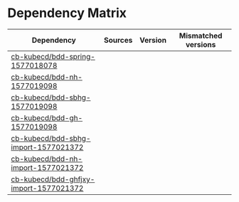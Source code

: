 # Dependency Matrix

Dependency | Sources | Version | Mismatched versions
---------- | ------- | ------- | -------------------
[cb-kubecd/bdd-spring-1577018078](https://github.com/cb-kubecd/bdd-spring-1577018078.git) |  | []() | 
[cb-kubecd/bdd-nh-1577019098](https://github.com/cb-kubecd/bdd-nh-1577019098.git) |  | []() | 
[cb-kubecd/bdd-sbhg-1577019098](https://github.com/cb-kubecd/bdd-sbhg-1577019098.git) |  | []() | 
[cb-kubecd/bdd-gh-1577019098](https://github.com/cb-kubecd/bdd-gh-1577019098.git) |  | []() | 
[cb-kubecd/bdd-sbhg-import-1577021372](https://github.com/cb-kubecd/bdd-sbhg-import-1577021372.git) |  | []() | 
[cb-kubecd/bdd-nh-import-1577021372](https://github.com/cb-kubecd/bdd-nh-import-1577021372.git) |  | []() | 
[cb-kubecd/bdd-ghfjxy-import-1577021372](https://github.com/cb-kubecd/bdd-ghfjxy-import-1577021372.git) |  | []() | 
